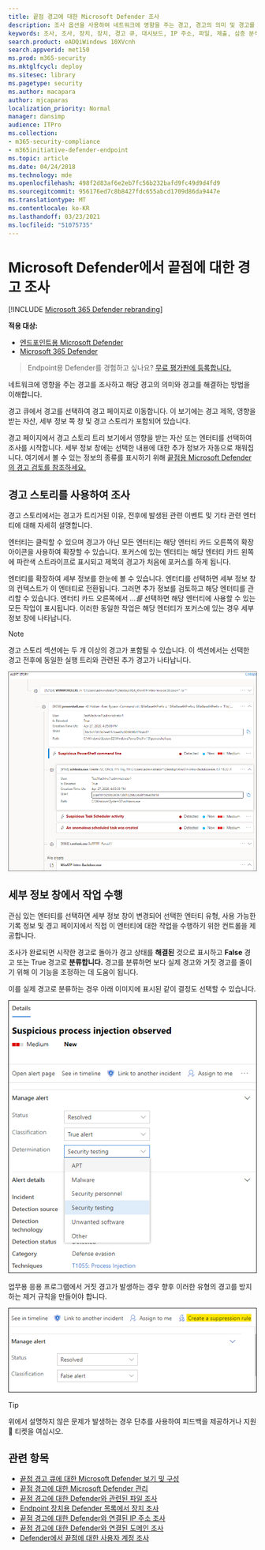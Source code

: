 ```yaml
---
title: 끝점 경고에 대한 Microsoft Defender 조사
description: 조사 옵션을 사용하여 네트워크에 영향을 주는 경고, 경고의 의미 및 경고를 해결하는 방법에 대한 세부 정보를 얻을 수 있습니다.
keywords: 조사, 조사, 장치, 장치, 경고 큐, 대시보드, IP 주소, 파일, 제출, 심층 분석, 타임라인, 검색, 도메인, URL, IP
search.product: eADQiWindows 10XVcnh
search.appverid: met150
ms.prod: m365-security
ms.mktglfcycl: deploy
ms.sitesec: library
ms.pagetype: security
ms.author: macapara
author: mjcaparas
localization_priority: Normal
manager: dansimp
audience: ITPro
ms.collection:
- m365-security-compliance
- m365initiative-defender-endpoint
ms.topic: article
ms.date: 04/24/2018
ms.technology: mde
ms.openlocfilehash: 498f2d83af6e2eb7fc56b232bafd9fc49d9d4fd9
ms.sourcegitcommit: 956176ed7c8b8427fdc655abcd1709d86da9447e
ms.translationtype: MT
ms.contentlocale: ko-KR
ms.lasthandoff: 03/23/2021
ms.locfileid: "51075735"
---
```

# <a name="investigate-alerts-in-microsoft-defender-for-endpoint"></a>Microsoft Defender에서 끝점에 대한 경고 조사

[!INCLUDE [Microsoft 365 Defender rebranding](../../includes/microsoft-defender.md)]

**적용 대상:**
- [엔드포인트용 Microsoft Defender](https://go.microsoft.com/fwlink/p/?linkid=2146631)
- [Microsoft 365 Defender](https://go.microsoft.com/fwlink/?linkid=2118804)

>Endpoint용 Defender를 경험하고 싶나요? [무료 평가판에 등록합니다.](https://www.microsoft.com/microsoft-365/windows/microsoft-defender-atp?ocid=docs-wdatp-investigatealerts-abovefoldlink) 

네트워크에 영향을 주는 경고를 조사하고 해당 경고의 의미와 경고를 해결하는 방법을 이해합니다.

경고 큐에서 경고를 선택하여 경고 페이지로 이동합니다. 이 보기에는 경고 제목, 영향을 받는 자산, 세부 정보 쪽 창 및 경고 스토리가 포함되어 있습니다.

경고 페이지에서 경고 스토리 트리 보기에서 영향을 받는 자산 또는 엔터티를 선택하여 조사를 시작합니다. 세부 정보 창에는 선택한 내용에 대한 추가 정보가 자동으로 채워집니다. 여기에서 볼 수 있는 정보의 종류를 표시하기 위해 [끝점용 Microsoft Defender의 경고 검토를 참조하세요.](https://docs.microsoft.com/microsoft-365/security/defender-endpoint/review-alerts)

## <a name="investigate-using-the-alert-story"></a>경고 스토리를 사용하여 조사

경고 스토리에서는 경고가 트리거된 이유, 전후에 발생된 관련 이벤트 및 기타 관련 엔터티에 대해 자세히 설명합니다.

엔터티는 클릭할 수 있으며 경고가 아닌 모든 엔터티는 해당 엔터티 카드 오른쪽의 확장 아이콘을 사용하여 확장할 수 있습니다. 포커스에 있는 엔터티는 해당 엔터티 카드 왼쪽에 파란색 스트라이프로 표시되고 제목의 경고가 처음에 포커스를 하게 됩니다.

엔터티를 확장하여 세부 정보를 한눈에 볼 수 있습니다. 엔터티를 선택하면 세부 정보 창의 컨텍스트가 이 엔터티로 전환됩니다. 그러면 추가 정보를 검토하고 해당 엔터티를 관리할 수 있습니다. 엔터티 카드 오른쪽에서 *...를* 선택하면 해당 엔터티에 사용할 수 있는 모든 작업이 표시됩니다. 이러한 동일한 작업은 해당 엔터티가 포커스에 있는 경우 세부 정보 창에 나타납니다.

> [!NOTE]
> 경고 스토리 섹션에는 두 개 이상의 경고가 포함될 수 있습니다. 이 섹션에서는 선택한 경고 전후에 동일한 실행 트리와 관련된 추가 경고가 나타납니다.

![포커스가 있는 경고와 일부 확장된 카드가 있는 경고 스토리의 예](images/alert-story-tree.png)

## <a name="take-action-from-the-details-pane"></a>세부 정보 창에서 작업 수행

관심 있는 엔터티를 선택하면 세부 정보 창이 변경되어 선택한 엔터티 유형, 사용 가능한 기록 정보 및 경고 페이지에서  직접 이 엔터티에 대한 작업을 수행하기 위한 컨트롤을 제공합니다.

조사가 완료되면 시작한 경고로 돌아가 경고 상태를 **해결된** 것으로 표시하고 **False** 경고 또는 True 경고로 **분류합니다.** 경고를 분류하면 보다 실제 경고와 거짓 경고를 줄이기 위해 이 기능을 조정하는 데 도움이 됩니다.

이를 실제 경고로 분류하는 경우 아래 이미지에 표시된 같이 결정도 선택할 수 있습니다.

![해결된 경고 및 결정 드롭다운이 확장된 세부 정보 창의 스니킷](images/alert-details-resolved-true.png)

업무용 응용 프로그램에서 거짓 경고가 발생하는 경우 향후 이러한 유형의 경고를 방지하는 제거 규칙을 만들어야 합니다.

![제거 규칙이 강조 표시된 세부 정보 창의 작업 및 분류](images/alert-false-suppression-rule.png)

> [!TIP]
> 위에서 설명하지 않은 문제가 발생하는 경우 단추를 사용하여 피드백을 제공하거나 지원 🙂 티켓을 여십시오.


## <a name="related-topics"></a>관련 항목
- [끝점 경고 큐에 대한 Microsoft Defender 보기 및 구성](alerts-queue.md)
- [끝점 경고에 대한 Microsoft Defender 관리](manage-alerts.md)
- [끝점 경고에 대한 Defender와 관련된 파일 조사](investigate-files.md)
- [Endpoint 장치용 Defender 목록에서 장치 조사](investigate-machines.md)
- [끝점 경고에 대한 Defender와 연결된 IP 주소 조사](investigate-ip.md)
- [끝점 경고에 대한 Defender와 연결된 도메인 조사](investigate-domain.md)
- [Defender에서 끝점에 대한 사용자 계정 조사](investigate-user.md)


